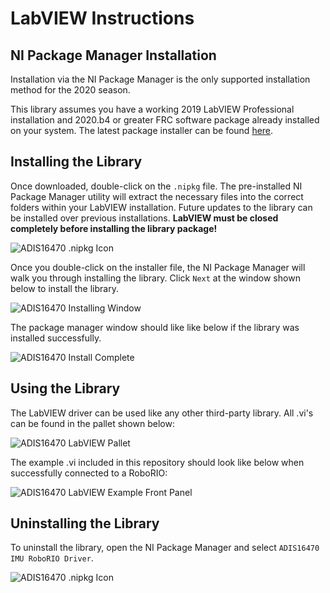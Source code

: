 # LabVIEW Instructions

## NI Package Manager Installation
Installation via the NI Package Manager is the only supported installation method for the 2020 season. 

This library assumes you have a working 2019 LabVIEW Professional installation and 2020.b4 or greater FRC software package already installed on your system. The latest package installer can be found [here](https://github.com/juchong/ADIS16470-RoboRIO-Driver/releases). 

## Installing the Library
Once downloaded, double-click on the `.nipkg` file. The pre-installed NI Package Manager utility will extract the necessary files into the correct folders within your LabVIEW installation. Future updates to the library can be installed over previous installations. **LabVIEW must be closed completely before installing the library package!** 

![ADIS16470 .nipkg Icon](https://raw.githubusercontent.com/juchong/ADIS16470-RoboRIO-Driver/master/docs/nipkg_icon.PNG)

Once you double-click on the installer file, the NI Package Manager will walk you through installing the library. Click `Next` at the window shown below to install the library. 

![ADIS16470 Installing Window](https://raw.githubusercontent.com/juchong/ADIS16470-RoboRIO-Driver/master/docs/installing.PNG)

The package manager window should like like below if the library was installed successfully.

![ADIS16470 Install Complete](https://raw.githubusercontent.com/juchong/ADIS16470-RoboRIO-Driver/master/docs/installed.PNG)

## Using the Library
The LabVIEW driver can be used like any other third-party library. All .vi's can be found in the pallet shown below:

![ADIS16470 LabVIEW Pallet](https://raw.githubusercontent.com/juchong/ADIS16470-RoboRIO-Driver/master/docs/menu.PNG)

The example .vi included in this repository should look like below when successfully connected to a RoboRIO:

![ADIS16470 LabVIEW Example Front Panel](https://raw.githubusercontent.com/juchong/ADIS16470-RoboRIO-Driver/master/docs/labview_example.PNG)

## Uninstalling the Library
To uninstall the library, open the NI Package Manager and select `ADIS16470 IMU RoboRIO Driver`. 

![ADIS16470 .nipkg Icon](https://raw.githubusercontent.com/juchong/ADIS16470-RoboRIO-Driver/master/docs/uninstall.PNG)